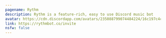 ```yaml
---
pagename: Rythm
description: Rythm is a feature-rich, easy to use Discord music bot
avatar: https://cdn.discordapp.com/avatars/235088799074484224/16c197c4c3f0eb808f9bceb6e1075e71.png
link: https://rythmbot.co/invite
nsfw: false
---
```

